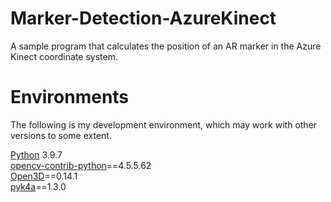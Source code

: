 # Marker-Detection-AzureKinect
A sample program that calculates the position of an AR marker in the Azure Kinect coordinate system.

# Environments  
The following is my development environment, which may work with other versions to some extent.  

[Python](https://www.python.org/downloads/release/python-397/) 3.9.7  
[opencv-contrib-python](https://pypi.org/project/opencv-contrib-python/)==4.5.5.62  
[Open3D](https://github.com/isl-org/Open3D)==0.14.1  
[pyk4a](https://github.com/etiennedub/pyk4a)==1.3.0  
